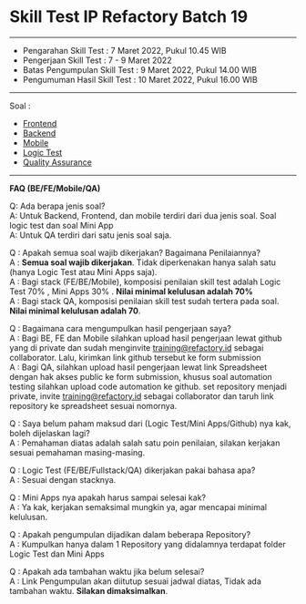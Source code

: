 # Skill Test IP Refactory Batch 19

---

- Pengarahan Skill Test	            : 7 Maret 2022, Pukul 10.45 WIB
- Pengerjaan Skill Test	            : 7 - 9 Maret 2022
- Batas Pengumpulan Skill Test    : 9 Maret 2022, Pukul 14.00 WIB
- Pengumuman Hasil Skill Test	    : 10 Maret 2022, Pukul 16.00 WIB

---

Soal :

- [Frontend](https://www.notion.so/Frontend-07777a8b64474e6fa21356dac848d9e4)
- [Backend](https://www.notion.so/Backend-80156eb05ebf49f586109d05b6d921bb)
- [Mobile](https://www.notion.so/Mobile-b0476bab1f3b4e15956633b9cf419fa2)
- [Logic Test](https://www.notion.so/Logic-Test-6d353f371b5f4bc890e04cd8656c7ef3)
- [Quality Assurance](https://www.notion.so/Quality-Assurance-3956682a663845c3992388d6d87129a6)

---

**FAQ (BE/FE/Mobile/QA)**

Q: Ada berapa jenis soal?<br>
A: Untuk Backend, Frontend, dan mobile terdiri dari dua jenis soal. Soal logic test dan soal Mini App<br>
A: Untuk QA terdiri dari satu jenis soal saja.

Q : Apakah semua soal wajib dikerjakan? Bagaimana Penilaiannya?<br>
A : **Semua soal wajib dikerjakan**. Tidak diperkenakan hanya salah satu (hanya Logic Test atau Mini Apps saja).<br>
A : Bagi stack (FE/BE/Mobile), komposisi penilaian skill test adalah Logic Test 70% , Mini Apps 30% . **Nilai minimal kelulusan adalah 70%**<br>
A : Bagi stack QA, komposisi penilaian skill test sudah tertera pada soal. **Nilai minimal kelulusan adalah 70**.<br>

Q : Bagaimana cara mengumpulkan hasil pengerjaan saya?<br>
A : Bagi BE, FE dan Mobile silahkan upload hasil pengerjaan lewat github yang di private dan sudah menginvite training@refactory.id sebagai collaborator. Lalu, kirimkan link github tersebut ke form submission<br>
A : Bagi QA, silahkan upload hasil pengerjaan lewat link Spreadsheet dengan hak akses public ke form submission, khusus soal automation testing silahkan upload code automation ke github. set repository menjadi private, invite [training@refactory.id](mailto:training@refactory.id) sebagai collaborator dan taruh link repository ke spreadsheet sesuai nomornya.<br>

Q : Saya belum paham maksud dari (Logic Test/Mini Apps/Github) nya kak, boleh dijelaskan lagi?<br>
A : Pemahaman diatas adalah salah satu poin penilaian, silakan kerjakan sesuai pemahaman masing-masing.

Q : Logic Test (FE/BE/Fullstack/QA) dikerjakan pakai bahasa apa?<br>
A : Sesuai dengan stacknya.

Q : Mini Apps nya apakah harus sampai selesai kak?<br>
A : Ya kak, kerjakan semaksimal mungkin ya, agar mencapai minimal kelulusan.

Q : Apakah pengumpulan dijadikan dalam beberapa Repository?<br>
A : Kumpulkan hanya dalam 1 Repository yang didalamnya terdapat folder Logic Test dan Mini Apps

Q : Apakah ada tambahan waktu jika belum selesai?<br>
A : Link Pengumpulan akan diitutup sesuai jadwal diatas, Tidak ada tambahan waktu. **Silakan dimaksimalkan**.
